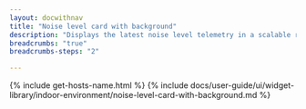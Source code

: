 ```yaml
---
layout: docwithnav
title: "Noise level card with background"
description: "Displays the latest noise level telemetry in a scalable rectangle card with the background image."
breadcrumbs: "true"
breadcrumbs-steps: "2"

---
```

{% include get-hosts-name.html %}
{% include docs/user-guide/ui/widget-library/indoor-environment/noise-level-card-with-background.md %}
